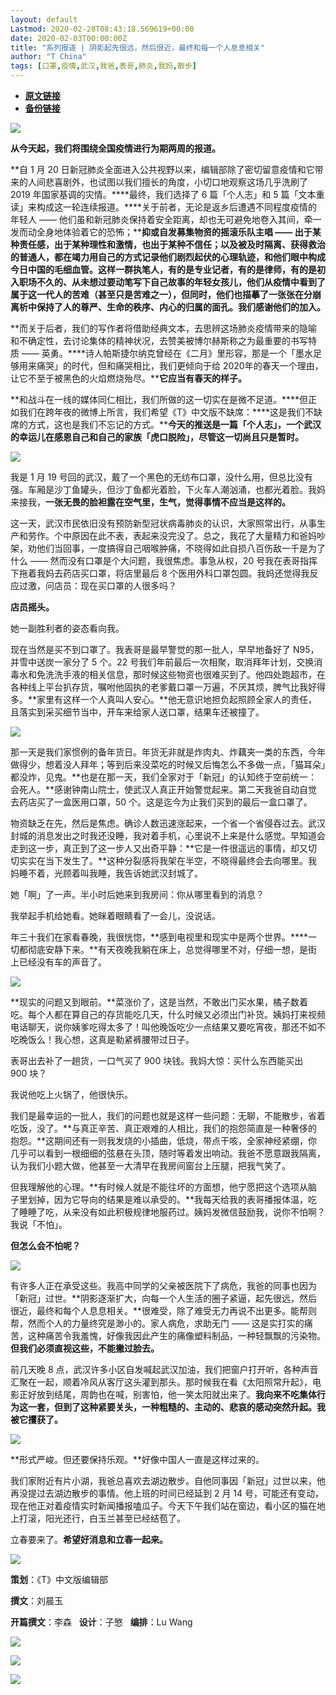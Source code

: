 ```yaml
---
layout: default
Lastmod: 2020-02-28T08:43:18.569619+00:00
date: 2020-02-03T00:00:00Z
title: "系列报道 | 阴影起先很远，然后很近，最终和每一个人息息相关"
author: "T China"
tags: [口罩,疫情,武汉,我爸,表哥,肺炎,我妈,散步]
---
```


* [**原文链接**](http://mp.weixin.qq.com/s?__biz=MzAwMjI3ODAxNg==&mid=2651690732&idx=1&sn=b1a1d314fe38f6c02cbc1f631cf92565&chksm=8135e103b64268158b076e55b45730a2169f820bb7c1f8e53c619ad83fdbacc262d2fb5cb1e6#rd)
* [**备份链接**](http://archive.is/MFeOI)


![](/images/post/22aeb5c950732892663152fde6ab7a2d.jpg)

**从今天起，我们将围绕全国疫情进行为期两周的报道。**  

**自 1 月 20 日新冠肺炎全面进入公共视野以来，编辑部除了密切留意疫情和它带来的人间悲喜剧外，也试图以我们擅长的角度，小切口地观察这场几乎洗刷了 2019 年国家基调的灾情。****最终，我们选择了 6 篇「个人志」和 5 篇「文本重读」来构成这一轮连续报道。****关于前者，无论是返乡后遭遇不同程度疫情的年轻人 —— 他们虽和新冠肺炎保持着安全距离，却也无可避免地卷入其间，牵一发而动全身地体验着它的恐怖；****抑或自发募集物资的摇滚乐队主唱 —— 出于某种责任感，出于某种理性和激情，也出于某种不信任；以及被及时隔离、获得救治的普通人，都在竭力用自己的方式记录他们剧烈起伏的心理轨迹，和他们眼中构成今日中国的毛细血管。这样一群执笔人，有的是专业记者，有的是律师，有的是初入职场不久的、从未想过要动笔写下自己故事的年轻女孩儿，他们从疫情中看到了属于这一代人的苦难（甚至只是苦难之一），但同时，他们也描摹了一张张在分崩离析中保持了人的尊严、生命的秩序、内心的归属的面孔。我们感谢他们的加入。**  

**而关于后者，我们的写作者将借助经典文本，去思辨这场肺炎疫情带来的隐喻和不确定性，去讨论集体的精神状况，去赞美被博尔赫斯称之为最重要的书写特质 —— 英勇。****诗人帕斯捷尔纳克曾经在《二月》里形容，那是一个「墨水足够用来痛哭」的时代，但和痛哭相比，我们更倾向于给 2020年的春天一个理由，让它不至于被黑色的火焰燃烧殆尽。****它应当有春天的样子。**

**和战斗在一线的媒体同仁相比，我们所做的这一切实在是微不足道。****但正如我们在跨年夜的微博上所言，我们希望《T》中文版不缺席：****这是我们不缺席的方式，这也是我们不忘记的方式。****今天的推送是一篇「个人志」，一个武汉的幸运儿在感恩自己和自己的家族「虎口脱险」，尽管这一切尚且只是暂时。**  

![](/images/post/db0f80ce6b874843b36e8af4eaff9db0.jpg)

我是 1 月 19 号回的武汉，戴了一个黑色的无纺布口罩，没什么用，但总比没有强。车厢是沙丁鱼罐头，但沙丁鱼都光着脸，下火车人潮汹涌，也都光着脸。我妈来接我，**一张无畏的脸袒露在空气里，生气，觉得事情不应当是这样的。**

  

这一天，武汉市民依旧没有预防新型冠状病毒肺炎的认识，大家照常出行，从事生产和劳作。个中原因在此不表，表起来没完没了。总之，我花了大量精力和爸妈吵架，劝他们当回事，一度搞得自己咽喉肿痛，不晓得如此自损八百伤敌一千是为了什么 —— 然而没有口罩是个大问题，我很焦虑。事急从权，20 号我在表哥指挥下拖着我妈去药店买口罩，将店里最后 8 个医用外科口罩包圆。我妈还觉得我反应过激，问店员：现在买口罩的人很多吗？

  

**店员摇头。**

  

她一副胜利者的姿态看向我。

  

现在当然是买不到口罩了。我表哥是最早警觉的那一批人，早早地备好了 N95，并雪中送炭一家分了 5 个。22 号我们年前最后一次相聚，取消拜年计划，交换消毒水和免洗洗手液的相关信息，那时候这些物资也很难买到了。他四处跑超市，在各种线上平台扒存货，嘱咐他固执的老爹戴口罩一万遍，不厌其烦，脾气比我好得多。**家里有这样一个人真叫人安心。**他无意识地担负起照顾全家人的责任，且落实到采买细节当中，开车来给家人送口罩，结果车还被撞了。

  

![](/images/post/6e8d83472d34540593096b309b81106a.jpg)

  

那一天是我们家惯例的备年货日。年货无非就是炸肉丸、炸藕夹一类的东西，今年做得少，想着没人拜年；等到后来没菜吃的时候又后悔怎么不多做一点，「猫耳朵」都没炸，见鬼。**也是在那一天，我们全家对于「新冠」的认知终于空前统一：会死人。**感谢钟南山院士，使武汉人真正开始警觉起来。第二天我爸自动自觉去药店买了一盒医用口罩，50 个。这是迄今为止我们买到的最后一盒口罩了。

  

物资缺乏在先，然后是焦虑。确诊人数迅速涨起来，一个省一个省侵吞过去。武汉封城的消息发出之时我还没睡，我对着手机，心里说不上来是什么感觉。早知道会走到这一步，真正到了这一步人又出奇平静：**它是一件很遥远的事情，却又切切实实在当下发生了。**这种分裂感将我架在半空，不晓得最终会去向哪里。我妈睡不着，光顾着叫我睡，我告诉她武汉封城了。

  

她「啊」了一声。半小时后她来到我房间：你从哪里看到的消息？

  

我举起手机给她看。她眯着眼睛看了一会儿，没说话。

  

年三十我们在家看春晚，我很恍惚，**感到电视里和现实中是两个世界。****一切都彻底安静下来。**有天夜晚我躺在床上，总觉得哪里不对，仔细一想，是街上已经没有车的声音了。

  

![](/images/post/5e7ba71e828c836418273e5e486504b0.jpg)

  

**现实的问题又到眼前。**菜涨价了，这是当然，不敢出门买水果，橘子数着吃。每个人都在算自己的存货能吃几天，什么时候又必须出门补货。姨妈打来视频电话聊天，说你姨爹吃得太多了！叫他晚饭吃少一点结果又要吃宵夜，那还不如不吃晚饭么！我心想，这真是勒紧裤腰带过日子。

  

表哥出去补了一趟货，一口气买了 900 块钱。我妈大惊：买什么东西能买出 900 块？

  

我说他吃上火锅了，他很快乐。

  

我们是最幸运的一批人，我们的问题也就是这样一些问题：无聊，不能散步，省着吃饭，没了。**与真正辛苦、真正艰难的人相比，我们的抱怨简直是一种奢侈的抱怨。**这期间还有一则我发烧的小插曲，低烧，带点干咳，全家神经紧绷，你几乎可以看到一根细细的弦悬在头顶，随时等着发出响动。我爸不愿意跟我隔离，认为我们小题大做，他甚至一大清早在我房间窗台上压腿，把我气笑了。

  

但我理解他的心理。**有时候人就是不能往坏的方面想，他宁愿把这个选项从脑子里划掉，因为它导向的结果是难以承受的。**我每天给我的表哥播报体温，吃了睡睡了吃，从来没有如此积极规律地服药过。姨妈发微信鼓励我，说你不怕啊？我说「不怕」。

  

**但怎么会不怕呢？**

  

![](/images/post/72b1e63631c96e926a9e1ddfc43aa1ea.jpg)

  

有许多人正在承受这些。我高中同学的父亲被医院下了病危，我爸的同事也因为「新冠」过世。**阴影逐渐扩大，向每一个人生活的圈子紧逼，起先很远，然后很近，最终和每个人息息相关。**很难受，除了难受无力再说不出更多。能帮则帮，然而个人的力量终究是渺小的。家人病危，求助无门 —— 这是实打实的痛苦，这种痛苦令我羞愧，好像我因此产生的痛像塑料制品，一种轻飘飘的污染物。**但我们必须直视这些，不能撇过脸去。**

  

前几天晚 8 点，武汉许多小区自发喊起武汉加油，我们把窗户打开听，各种声音汇聚在一起，顺着冷风从客厅这头灌到那头。那时候我在看《太阳照常升起》，电影正好放到结尾，周韵也在喊，别害怕，他一笑太阳就出来了。**我向来不吃集体行为这一套，但到了这种紧要关头，一种粗糙的、主动的、悲哀的感动突然升起。我被它攫获了。**

  

![](/images/post/24a16715417235ad6e9f9e905548c00d.jpg)

  

**形式严峻。但还要保持乐观。**好像中国人一直是这样过来的。

  

我们家附近有片小湖，我爸总喜欢去湖边散步。自他同事因「新冠」过世以来，他再没提过去湖边散步的事情。他上班的时间已经延到 2 月 14 号，可能还有变动，现在他正对着疫情实时新闻播报嗑瓜子。今天下午我们站在窗边，看小区的猫在地上打滚，阳光还行，白玉兰甚至已经结苞了。

  

立春要来了。**希望好消息和立春一起来。**

![](/images/post/db0f80ce6b874843b36e8af4eaff9db0.jpg)

**策划**：《T》中文版编辑部

**撰文**：刘晨玉

**开篇撰文**：李森   **设计**：子慜   **编排**：Lu Wang

![](/images/post/310ebbcf4d10721efcefae18f1495d8b.jpg)

[![](/images/post/392eb6cd0515f9b7d6b323fa0e492c1f.jpg)](http://mp.weixin.qq.com/s?__biz=MzAwMjI3ODAxNg==&mid=2651690586&idx=1&sn=6cf672b6e9be88b1f3a1d1fe99fb7679&chksm=8135e1b5b64268a3358090e00111d50334de794f7dde5ab243bc41546b775700350994710225&scene=21#wechat_redirect)

[![](/images/post/60ed7729ab3f791cda1e478069e67d7f.jpg)](http://mp.weixin.qq.com/s?__biz=MzAwMjI3ODAxNg==&mid=2651688885&idx=1&sn=7d70e6c2e58ccd4755dd0d052c83a793&chksm=8135f85ab642714c167735fc7efe009fcc1994ed57966161a71bf8264f5e50ef5b4ed6a1980e&scene=21#wechat_redirect)

